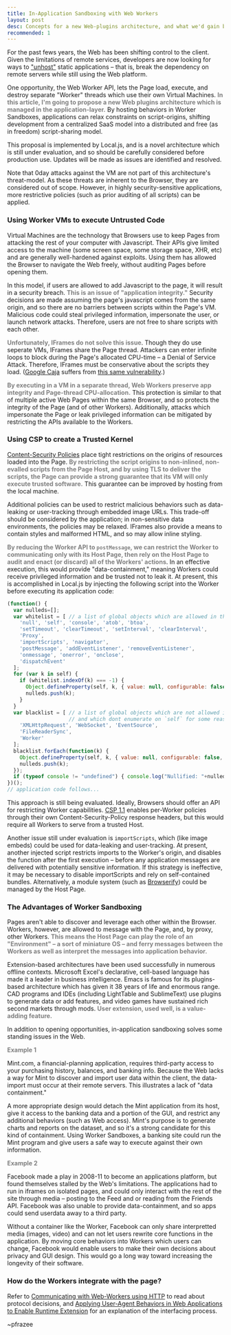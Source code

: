 ```yaml
---
title: In-Application Sandboxing with Web Workers
layout: post
desc: Concepts for a new Web-plugins architecture, and what we'd gain by it.
recommended: 1
---
```


<style>strong { color: gray; }</style>

For the past fews years, the Web has been shifting control to the client. Given the limitations of remote services, developers are now looking for ways to ["unhost"](https://unhosted.org/) static applications &ndash; that is, break the dependency on remote servers while still using the Web platform.

One opportunity, the Web Worker API, lets the Page load, execute, and destroy separate "Worker" threads which use their own Virtual Machines. **In this article, I'm going to propose a new Web plugins architecture which is managed in the application-layer.** By hosting behaviors in Worker Sandboxes, applications can relax constraints on script-origins, shifting development from a centralized SaaS model into a distributed and free (as in freedom) script-sharing model.

This proposal is implemented by Local.js, and is a novel architecture which is still under evaluation, and so should be carefully considered before production use. Updates will be made as issues are identified and resolved.

Note that 0day attacks against the VM are not part of this architecture's threat-model. As these threats are inherent to the Browser, they are considered out of scope. However, in highly security-sensitive applications, more restrictive policies (such as prior auditing of all scripts) can be applied.

### Using Worker VMs to execute Untrusted Code

Virtual Machines are the technology that Browsers use to keep Pages from attacking the rest of your computer with Javascript. Their APIs give limited access to the machine (some screen space, some storage space, XHR, etc) and are generally well-hardened against exploits. Using them has allowed the Browser to navigate the Web freely, without auditing Pages before opening them.

In this model, if users are allowed to add Javascript to the page, it will result in a security breach. **This is an issue of "application integrity."** Security decisions are made assuming the page's javascript comes from the same origin, and so there are no barriers between scripts within the Page's VM. Malicious code could steal privileged information, impersonate the user, or launch network attacks. Therefore, users are not free to share scripts with each other.

**Unfortunately, IFrames do not solve this issue**. Though they do use seperate VMs, IFrames share the Page thread. Attackers can enter infinite loops to block during the Page's allocated CPU-time &ndash; a Denial of Service Attack. Therefore, IFrames must be conservative about the scripts they load. ([Google Caja](https://code.google.com/p/google-caja/) suffers from [this same vulnerability](https://groups.google.com/forum/#!topic/google-caja-discuss/RAi-hHiClRA).)

**By executing in a VM in a separate thread, Web Workers preserve app integrity and Page-thread CPU-allocation.** This protection is similar to that of multiple active Web Pages within the same Browser, and so protects the integrity of the Page (and of other Workers). Additionally, attacks which impersonate the Page or leak privileged information can be mitigated by restricting the APIs available to the Workers.

### Using CSP to create a Trusted Kernel

<a href="https://developer.mozilla.org/en-US/docs/Security/CSP">Content-Security Policies</a> place tight restrictions on the origins of resources loaded into the Page. **By restricting the script origins to non-inlined, non-evalled scripts from the Page Host, and by using TLS to deliver the scripts, the Page can provide a strong guarantee that its VM will only execute trusted software.** This guarantee can be improved by hosting from the local machine.

Additional policies can be used to restrict malicious behaviors such as data-leaking or user-tracking through embedded image URLs. This trade-off should be considered by the application; in non-sensitive data environments, the policies may be relaxed. IFrames also provide a means to contain styles and malformed HTML, and so may allow inline styling.

**By reducing the Worker API to `postMessage`, we can restrict the Worker to communicating only with its Host Page, then rely on the Host Page to audit and enact (or discard) all of the Workers' actions**. In an effective execution, this would provide "data-containment," meaning Workers could receive privileged information and be trusted not to leak it. At present, this is accomplished in Local.js by injecting the following script into the Worker before executing its application code:

```javascript
(function() {
  var nulleds=[];
  var whitelist = [ // a list of global objects which are allowed in the worker
    'null', 'self', 'console', 'atob', 'btoa',
    'setTimeout', 'clearTimeout', 'setInterval', 'clearInterval',
    'Proxy',
    'importScripts', 'navigator',
    'postMessage', 'addEventListener', 'removeEventListener',
    'onmessage', 'onerror', 'onclose',
    'dispatchEvent'
  ];
  for (var k in self) {
    if (whitelist.indexOf(k) === -1) {
      Object.defineProperty(self, k, { value: null, configurable: false, writable: false });
      nulleds.push(k);
    }
  }
  var blacklist = [ // a list of global objects which are not allowed in the worker,
                    // and which dont enumerate on `self` for some reason
    'XMLHttpRequest', 'WebSocket', 'EventSource',
    'FileReaderSync',
    'Worker'
  ];
  blacklist.forEach(function(k) {
    Object.defineProperty(self, k, { value: null, configurable: false, writable: false });
    nulleds.push(k);
  });
  if (typeof console != "undefined") { console.log("Nullified: "+nulleds.join(", ")); }
})();
// application code follows...
```

This approach is still being evaluated. Ideally, Browsers should offer an API for restricting Worker capabilities. [CSP 1.1](http://www.w3.org/TR/2014/WD-CSP11-20140211/) enables per-Worker policies through their own Content-Security-Policy response headers, but this would require all Workers to serve from a trusted Host.

Another issue still under evaluation is `importScripts`, which (like image embeds) could be used for data-leaking and user-tracking. At present, another injected script restricts imports to the Worker's origin, and disables the function after the first execution &ndash; before any application messages are delivered with potentially sensitive information. If this strategy is ineffective, it may be necessary to disable importScripts and rely on self-contained bundles. Alternatively, a module system (such as [Browserify](http://browserify.org/)) could be managed by the Host Page.

### The Advantages of Worker Sandboxing

Pages aren't able to discover and leverage each other within the Browser. Workers, however, are allowed to message with the Page, and, by proxy, other Workers. **This means the Host Page can play the role of an "Environment" &ndash; a sort of miniature OS &ndash; and ferry messages between the Workers as well as interpret the messages into application behavior.**

Extension-based architectures have been used successfully in numerous offline contexts. Microsoft Excel's declarative, cell-based language has made it a leader in business intelligence. Emacs is famous for its plugins-based architecture which has given it 38 years of life and enormous range. CAD programs and IDEs (including LightTable and SublimeText) use plugins to generate data or add features, and video games have sustained rich second markets through mods. **User extension, used well, is a value-adding feature.**

In addition to opening opportunities, in-application sandboxing solves some standing issues in the Web.

**Example 1**

Mint.com, a financial-planning application, requires third-party access to your purchasing history, balances, and banking info. Because the Web lacks a way for Mint to discover and import user data within the client, the data-import must occur at their remote servers. This illustrates a lack of "data containment."

A more appropriate design would detach the Mint application from its host, give it access to the banking data and a portion of the GUI, and restrict any additional behaviors (such as Web access). Mint's purpose is to generate charts and reports on the dataset, and so it's a strong candidate for this kind of containment. Using Worker Sandboxes, a banking site could run the Mint program and give users a safe way to execute against their own information.

**Example 2**

Facebook made a play in 2008-11 to become an applications platform, but found themselves stalled by the Web's limitations. The applications had to run in iframes on isolated pages, and could only interact with the rest of the site through media &ndash; posting to the Feed and or reading from the Friends API. Facebook was also unable to provide data-containment, and so apps could send userdata away to a third party.

Without a container like the Worker, Facebook can only share interpretted media (images, video) and can not let users rewrite core functions in the application. By moving core behaviors into Workers which users can change, Facebook would enable users to make their own decisions about privacy and GUI design. This would go a long way toward increasing the longevity of their software.

### How do the Workers integrate with the page?

Refer to [Communicating with Web-Workers using HTTP](/2014/03/08/communicating-with-web-workers-using-http.html) to read about protocol decisions, and [Applying User-Agent Behaviors in Web Applications to Enable Runtime Extension](/2014/03/08/applying-user-agent-behaviors.html) for an explanation of the interfacing process.

~pfrazee
